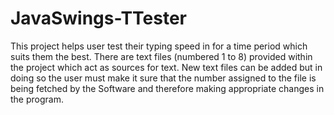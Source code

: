 # JavaSwings-TTester
This project helps user test their typing speed in for a time period which suits them the best. There are text files
(numbered 1 to 8) provided within the project which act as sources for text. New text files can be added but in doing so the user 
must make it sure that the number assigned to the file is being fetched by the Software and therefore making appropriate changes in the program.
